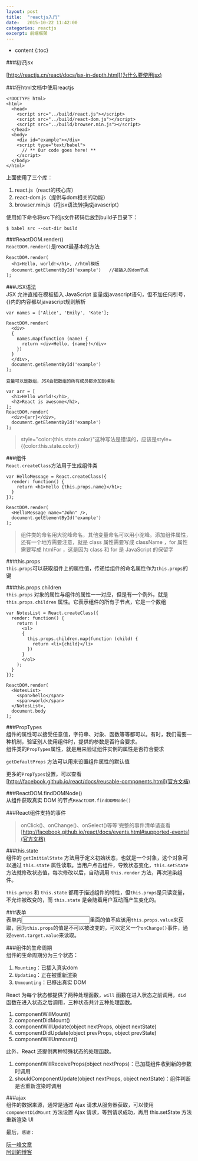 ```yaml
---
layout: post
title:  "reactjs入门"
date:   2015-10-22 11:42:00
categories: reactjs
excerpt: 前端框架
---
```


* content
{:toc}

###初识jsx  

[http://reactjs.cn/react/docs/jsx-in-depth.html](为什么要使用jsx)  

###在html文档中使用reactjs  

    <!DOCTYPE html>
    <html>
      <head>
        <script src="../build/react.js"></script>
        <script src="../build/react-dom.js"></script>
        <script src="../build/browser.min.js"></script>
      </head>
      <body>
        <div id="example"></div>
        <script type="text/babel">
          // ** Our code goes here! **
        </script>
      </body>
    </html>  

上面使用了三个库：  

1. react.js（react的核心库）
2. react-dom.js（提供与dom相关的功能）  
3. browser.min.js（将jsx语法转换成javascript）  

使用如下命令将src下的js文件转码后放到build子目录下：  

    $ babel src --out-dir build  

###ReactDOM.render()  
`ReactDOM.render()`是react最基本的方法  

    ReactDOM.render(
      <h1>Hello, world!</h1>, //html模板
      document.getElementById('example')   //被插入的dom节点
    );  

###JSX语法  
JSX 允许直接在模板插入 JavaScript 变量或javascript语句，但不加任何引号，{}内的内容都以javascript规则解析  

    var names = ['Alice', 'Emily', 'Kate'];

    ReactDOM.render(
      <div>
      {
        names.map(function (name) {
          return <div>Hello, {name}!</div>
        })
      }
      </div>,
      document.getElementById('example')
    );  

`变量可以是数组，JSX会把数组的所有成员都添加到模板`  

    var arr = [
      <h1>Hello world!</h1>,
      <h2>React is awesome</h2>,
    ];
    ReactDOM.render(
      <div>{arr}</div>,
      document.getElementById('example')
    );  

> style="color:{this.state.color}"这种写法是错误的，应该是style={{color:this.state.color}}  


###组件  
`React.createClass`方法用于生成组件类  

    var HelloMessage = React.createClass({
      render: function() {
        return <h1>Hello {this.props.name}</h1>;
      }
    });

    ReactDOM.render(
      <HelloMessage name="John" />,
      document.getElementById('example')
    ); 

> 组件类的命名用大驼峰命名，其他变量命名可以用小驼峰。添加组件属性，还有一个地方需要注意，就是 class 属性需要写成 className ，for 属性需要写成 htmlFor ，这是因为 class 和 for 是 JavaScript 的保留字 

###this.props  
`this.props`可以获取组件上的属性值，传递给组件的命名属性作为`this.props`的键  

###this.props.children  
`this.props` 对象的属性与组件的属性一一对应，但是有一个例外，就是 `this.props.children` 属性。它表示组件的所有子节点，它是一个数组  

    var NotesList = React.createClass({
      render: function() {
        return (
          <ol>
          {
            this.props.children.map(function (child) {
              return <li>{child}</li>
            })
          }
          </ol>
        );
      }
    });

    ReactDOM.render(
      <NotesList>
        <span>hello</span>
        <span>world</span>
      </NotesList>,
      document.body
    );  

###PropTypes  
组件的属性可以接受任意值，字符串、对象、函数等等都可以。有时，我们需要一种机制，验证别人使用组件时，提供的参数是否符合要求。  
组件类的`PropTypes`属性，就是用来验证组件实例的属性是否符合要求  

`getDefaultProps` 方法可以用来设置组件属性的默认值

更多的`PropTypes`设置，可以查看[http://facebook.github.io/react/docs/reusable-components.html](官方文档)  

###ReactDOM.findDOMNode()  
从组件获取真实 DOM 的节点`ReactDOM.findDOMNode()`  

###React组件支持的事件  
> onClick()、onChange()、onSelect()等等'完整的事件清单请查看[http://facebook.github.io/react/docs/events.html#supported-events](官方文档)  

###this.state  
组件的 `getInitialState` 方法用于定义初始状态，也就是一个对象，这个对象可以通过 `this.state` 属性读取。当用户点击组件，导致状态变化，`this.setState` 方法就修改状态值，每次修改以后，自动调用 `this.render` 方法，再次渲染组件。  

`this.props` 和 `this.state` 都用于描述组件的特性，但`this.props`是只读变量，不允许被改变的，而 `this.state` 是会随着用户互动而产生变化的。  

###表单  
表单内<input type="text" value="">里面的值不应该用`this.props.value`来获取，因为`this.props`的值是不可以被改变的，可以定义一个`onChange()`事件，通过`event.target.value`来读取。  

###组件的生命周期  
组件的生命周期分为三个状态：  

1. `Mounting`：已插入真实dom  
2. `Updating`：正在被重新渲染  
3. `Unmounting`：已移出真实 DOM  

React 为每个状态都提供了两种处理函数，`will` 函数在进入状态之前调用，`did` 函数在进入状态之后调用，三种状态共计五种处理函数。  

1. componentWillMount()  
2. componentDidMount()  
3. componentWillUpdate(object nextProps, object nextState)  
4. componentDidUpdate(object prevProps, object prevState)  
5. componentWillUnmount()  

此外，React 还提供两种特殊状态的处理函数。  

1. componentWillReceiveProps(object nextProps)：已加载组件收到新的参数时调用  
2. shouldComponentUpdate(object nextProps, object nextState)：组件判断是否重新渲染时调用  

###ajax  
组件的数据来源，通常是通过 Ajax 请求从服务器获取，可以使用 `componentDidMount` 方法设置 Ajax 请求，等到请求成功，再用 this.setState 方法重新渲染 UI 

最后，`感谢`  :  

[阮一峰文章](http://www.ruanyifeng.com/blog/2015/03/react.html)  
[阿训的博客](http://blog.csdn.net/lihongxun945/article/details/45826851)

